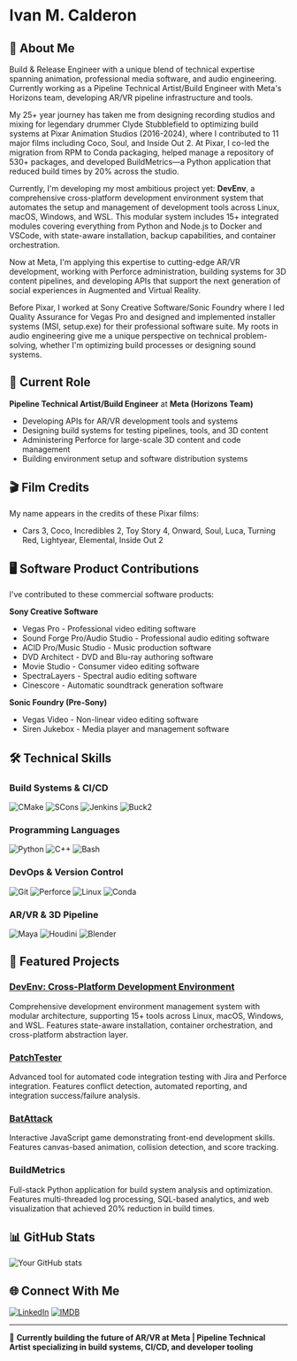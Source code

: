 # Ivan M. Calderon

## 👋 About Me
Build & Release Engineer with a unique blend of technical expertise spanning animation, professional media software, and audio engineering. Currently working as a Pipeline Technical Artist/Build Engineer with Meta's Horizons team, developing AR/VR pipeline infrastructure and tools.

My 25+ year journey has taken me from designing recording studios and mixing for legendary drummer Clyde Stubblefield to optimizing build systems at Pixar Animation Studios (2016-2024), where I contributed to 11 major films including Coco, Soul, and Inside Out 2. At Pixar, I co-led the migration from RPM to Conda packaging, helped manage a repository of 530+ packages, and developed BuildMetrics—a Python application that reduced build times by 20% across the studio.

Currently, I'm developing my most ambitious project yet: **DevEnv**, a comprehensive cross-platform development environment system that automates the setup and management of development tools across Linux, macOS, Windows, and WSL. This modular system includes 15+ integrated modules covering everything from Python and Node.js to Docker and VSCode, with state-aware installation, backup capabilities, and container orchestration.

Now at Meta, I'm applying this expertise to cutting-edge AR/VR development, working with Perforce administration, building systems for 3D content pipelines, and developing APIs that support the next generation of social experiences in Augmented and Virtual Reality.

Before Pixar, I worked at Sony Creative Software/Sonic Foundry where I led Quality Assurance for Vegas Pro and designed and implemented installer systems (MSI, setup.exe) for their professional software suite. My roots in audio engineering give me a unique perspective on technical problem-solving, whether I'm optimizing build processes or designing sound systems.

## 🚀 Current Role
**Pipeline Technical Artist/Build Engineer** at **Meta (Horizons Team)**
- Developing APIs for AR/VR development tools and systems
- Designing build systems for testing pipelines, tools, and 3D content
- Administering Perforce for large-scale 3D content and code management
- Building environment setup and software distribution systems

## 🎬 Film Credits
My name appears in the credits of these Pixar films:
- Cars 3, Coco, Incredibles 2, Toy Story 4, Onward, Soul, Luca, Turning Red, Lightyear, Elemental, Inside Out 2

## 🖥️ Software Product Contributions
I've contributed to these commercial software products:

**Sony Creative Software**
- Vegas Pro - Professional video editing software
- Sound Forge Pro/Audio Studio - Professional audio editing software
- ACID Pro/Music Studio - Music production software
- DVD Architect - DVD and Blu-ray authoring software
- Movie Studio - Consumer video editing software
- SpectraLayers - Spectral audio editing software
- Cinescore - Automatic soundtrack generation software

**Sonic Foundry (Pre-Sony)**
- Vegas Video - Non-linear video editing software
- Siren Jukebox - Media player and management software

## 🛠️ Technical Skills
### Build Systems & CI/CD
![CMake](https://img.shields.io/badge/-CMake-064F8C?style=flat&logo=cmake&logoColor=white)
![SCons](https://img.shields.io/badge/-SCons-3776AB?style=flat&logoColor=white)
![Jenkins](https://img.shields.io/badge/-Jenkins-D24939?style=flat&logo=jenkins&logoColor=white)
![Buck2](https://img.shields.io/badge/-Buck2-1877F2?style=flat&logo=meta&logoColor=white)

### Programming Languages
![Python](https://img.shields.io/badge/-Python-3776AB?style=flat&logo=python&logoColor=white)
![C++](https://img.shields.io/badge/-C++-00599C?style=flat&logo=c%2B%2B&logoColor=white)
![Bash](https://img.shields.io/badge/-Bash-4EAA25?style=flat&logo=gnu-bash&logoColor=white)

### DevOps & Version Control
![Git](https://img.shields.io/badge/-Git-F05032?style=flat&logo=git&logoColor=white)
![Perforce](https://img.shields.io/badge/-Perforce-404040?style=flat&logo=perforce&logoColor=white)
![Linux](https://img.shields.io/badge/-Linux-FCC624?style=flat&logo=linux&logoColor=black)
![Conda](https://img.shields.io/badge/-Conda-44A833?style=flat&logo=anaconda&logoColor=white)

### AR/VR & 3D Pipeline
![Maya](https://img.shields.io/badge/-Maya-0696D7?style=flat&logo=autodesk&logoColor=white)
![Houdini](https://img.shields.io/badge/-Houdini-FF4713?style=flat&logoColor=white)
![Blender](https://img.shields.io/badge/-Blender-F5792A?style=flat&logo=blender&logoColor=white)

## 🚀 Featured Projects

### [DevEnv: Cross-Platform Development Environment](https://github.com/imcalderon/devenv)
Comprehensive development environment management system with modular architecture, supporting 15+ tools across Linux, macOS, Windows, and WSL. Features state-aware installation, container orchestration, and cross-platform abstraction layer.

### [PatchTester](https://github.com/imcalderon/patchtester)
Advanced tool for automated code integration testing with Jira and Perforce integration. Features conflict detection, automated reporting, and integration success/failure analysis.

### [BatAttack](https://github.com/imcalderon/BatAttack)
Interactive JavaScript game demonstrating front-end development skills. Features canvas-based animation, collision detection, and score tracking.

### BuildMetrics
Full-stack Python application for build system analysis and optimization. Features multi-threaded log processing, SQL-based analytics, and web visualization that achieved 20% reduction in build times.

## 📊 GitHub Stats
![Your GitHub stats](https://github-readme-stats.vercel.app/api?username=imcalderon&show_icons=true&theme=dark)

## 🌐 Connect With Me
[![LinkedIn](https://img.shields.io/badge/-LinkedIn-0077B5?style=flat&logo=linkedin&logoColor=white)](https://www.linkedin.com/in/ivanmcalderon)
[![IMDB](https://img.shields.io/badge/-IMDB-F5C518?style=flat&logo=imdb&logoColor=black)](https://www.imdb.com/name/nm12338808)

---

💼 **Currently building the future of AR/VR at Meta | Pipeline Technical Artist specializing in build systems, CI/CD, and developer tooling**
